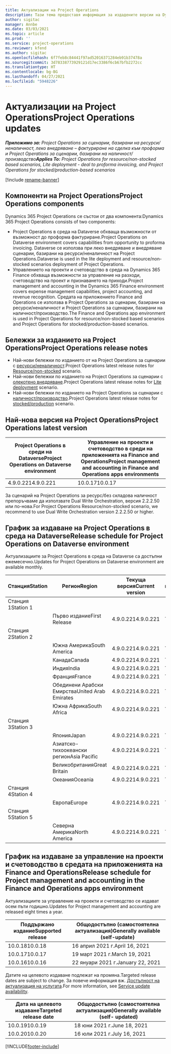```yaml
---
title: Актуализации на Project Operations
description: Тази тема предоставя информация за издадените версии на Dynamics 365 Project Operations.
author: sigitac
manager: Annbe
ms.date: 03/03/2021
ms.topic: article
ms.prod: ''
ms.service: project-operations
ms.reviewer: kfend
ms.author: sigitac
ms.openlocfilehash: 6f7feb8c84441f97ad52016371284eb91b37478a
ms.sourcegitcommit: 3d78338773929121d17ec3386f6cb67bfb2272cc
ms.translationtype: HT
ms.contentlocale: bg-BG
ms.lasthandoff: 04/27/2021
ms.locfileid: "5948226"
---
```

# <a name="project-operations-updates"></a><span data-ttu-id="691ef-103">Актуализации на Project Operations</span><span class="sxs-lookup"><span data-stu-id="691ef-103">Project Operations updates</span></span>

<span data-ttu-id="691ef-104">_**Приложимо за:** Project Operations за сценарии, базирани на ресурси/неналичност, леко внедряване – фактуриране на сделка към проформа и Project Operations за сценарии, базирани на наличност/производство_</span><span class="sxs-lookup"><span data-stu-id="691ef-104">_**Applies To:** Project Operations for resource/non-stocked based scenarios, Lite deployment - deal to proforma invoicing, and Project Operations for stocked/production-based scenarios_</span></span>

[!include [rename-banner](~/includes/cc-data-platform-banner.md)]

## <a name="project-operations-components"></a><span data-ttu-id="691ef-105">Компоненти на Project Operations</span><span class="sxs-lookup"><span data-stu-id="691ef-105">Project Operations components</span></span>

<span data-ttu-id="691ef-106">Dynamics 365 Project Operations се състои от два компонента:</span><span class="sxs-lookup"><span data-stu-id="691ef-106">Dynamics 365 Project Operations consists of two components:</span></span>

- <span data-ttu-id="691ef-107">Project Operations в среда на Dataverse обхваща възможности от възможност до проформа фактуриране.</span><span class="sxs-lookup"><span data-stu-id="691ef-107">Project Operations on Dataverse environment covers capabilities from opportunity to proforma invoicing.</span></span> <span data-ttu-id="691ef-108">Dataverse се използва при леко внедряване и внедряване сценарии, базирани на ресурси/неналичност на Project Operations.</span><span class="sxs-lookup"><span data-stu-id="691ef-108">Dataverse is used in the lite deployment and resource/non-stocked scenarios deployment of Project Operations.</span></span>
- <span data-ttu-id="691ef-109">Управлението на проекти и счетоводство в среда на Dynamics 365 Finance обхваща възможности за управление на разходи, счетоводство на проект и признаването на приходи.</span><span class="sxs-lookup"><span data-stu-id="691ef-109">Project management and accounting in the Dynamics 365 Finance environment covers expense management capabilities, project accounting, and revenue recognition.</span></span> <span data-ttu-id="691ef-110">Средата на приложението Finance and Operations се използва в Project Operations за сценарии, базирани на ресурси/неналичност и Project Operations за сценарии, базирани на наличност/производство.</span><span class="sxs-lookup"><span data-stu-id="691ef-110">The Finance and Operations app environment is used in Project Operations for resource/non-stocked based scenarios and Project Operations for stocked/production-based scenarios.</span></span>

## <a name="project-operations-release-notes"></a><span data-ttu-id="691ef-111">Бележки за изданието на Project Operations</span><span class="sxs-lookup"><span data-stu-id="691ef-111">Project Operations release notes</span></span>
- <span data-ttu-id="691ef-112">Най-нови бележки по изданието от на Project Operations за сценарии с [ресурси/неналичност](whats-new-apr-2021-resource-based.md).</span><span class="sxs-lookup"><span data-stu-id="691ef-112">Project Operations latest release notes for [Resource/non-stocked](whats-new-apr-2021-resource-based.md) scenario.</span></span>
- <span data-ttu-id="691ef-113">Най-нови бележки по изданието на Project Operations за сценарии с [олекотено внедряване](../pro/whats-new/whats-new-apr-2021-lite.md).</span><span class="sxs-lookup"><span data-stu-id="691ef-113">Project Operations latest release notes for [Lite deployment](../pro/whats-new/whats-new-apr-2021-lite.md) scenario.</span></span>
- <span data-ttu-id="691ef-114">Най-нови бележки по изданието на Project Operations за сценарии с [наличност/производство](../prod-pma/whats-new/whats-new-mar-2021-stocked.md).</span><span class="sxs-lookup"><span data-stu-id="691ef-114">Project Operations latest release notes for [stocked/production](../prod-pma/whats-new/whats-new-mar-2021-stocked.md) scenario.</span></span>

## <a name="project-operations-latest-version"></a><span data-ttu-id="691ef-115">Най-нова версия на Project Operations</span><span class="sxs-lookup"><span data-stu-id="691ef-115">Project Operations latest version</span></span>

| <span data-ttu-id="691ef-116">Project Operations в среди на Dataverse</span><span class="sxs-lookup"><span data-stu-id="691ef-116">Project Operations on Dataverse environment</span></span> | <span data-ttu-id="691ef-117">Управление на проекти и счетоводство в среди на приложенията на Finance and Operations</span><span class="sxs-lookup"><span data-stu-id="691ef-117">Project management and accounting in Finance and Operations apps environments</span></span> | 
| --- | --- |
| <span data-ttu-id="691ef-118">4.9.0.221</span><span class="sxs-lookup"><span data-stu-id="691ef-118">4.9.0.221</span></span> | <span data-ttu-id="691ef-119">10.0.17</span><span class="sxs-lookup"><span data-stu-id="691ef-119">10.0.17</span></span> |

<span data-ttu-id="691ef-120">За сценарий на Project Operations за ресурс/без складова наличност препоръчваме да използвате Dual Write Orchestration, версия 2.2.2.50 или по-нова.</span><span class="sxs-lookup"><span data-stu-id="691ef-120">For Project Operations Resource/non-stocked scenario, we recommend to use Dual Write Orchestration version 2.2.2.50 or higher.</span></span>

## <a name="release-schedule-for-project-operations-on-dataverse-environment"></a><span data-ttu-id="691ef-121">График за издаване на Project Operations в среда на Dataverse</span><span class="sxs-lookup"><span data-stu-id="691ef-121">Release schedule for Project Operations on Dataverse environment</span></span>

<span data-ttu-id="691ef-122">Актуализациите за Project Operations в среда на Dataverse са достъпни ежемесечно.</span><span class="sxs-lookup"><span data-stu-id="691ef-122">Updates for Project Operations on Dataverse environment are available monthly.</span></span> 

| <span data-ttu-id="691ef-123">Станция</span><span class="sxs-lookup"><span data-stu-id="691ef-123">Station</span></span>   | <span data-ttu-id="691ef-124">Регион</span><span class="sxs-lookup"><span data-stu-id="691ef-124">Region</span></span>        | <span data-ttu-id="691ef-125">Текуща версия</span><span class="sxs-lookup"><span data-stu-id="691ef-125">Current version</span></span> | <span data-ttu-id="691ef-126">Следваща версия</span><span class="sxs-lookup"><span data-stu-id="691ef-126">Next version</span></span> | <span data-ttu-id="691ef-127">Общодостъпно</span><span class="sxs-lookup"><span data-stu-id="691ef-127">Generally available</span></span> |
|-----------|---------------|-----------------|--------------|---------------------|
| <span data-ttu-id="691ef-128">Станция 1</span><span class="sxs-lookup"><span data-stu-id="691ef-128">Station 1</span></span> |   &nbsp;      |    &nbsp;       | &nbsp;       |      &nbsp;         |
|   &nbsp;  | <span data-ttu-id="691ef-129">Първо издание</span><span class="sxs-lookup"><span data-stu-id="691ef-129">First Release</span></span> |  <span data-ttu-id="691ef-130">4.9.0.221</span><span class="sxs-lookup"><span data-stu-id="691ef-130">4.9.0.221</span></span>       | <span data-ttu-id="691ef-131">TBD</span><span class="sxs-lookup"><span data-stu-id="691ef-131">TBD</span></span>     | <span data-ttu-id="691ef-132">30-Апр-21</span><span class="sxs-lookup"><span data-stu-id="691ef-132">30-Apr-21</span></span>           |
| <span data-ttu-id="691ef-133">Станция 2</span><span class="sxs-lookup"><span data-stu-id="691ef-133">Station 2</span></span> |   &nbsp;      |    &nbsp;       | &nbsp;       |      &nbsp;         |
|   &nbsp;  | <span data-ttu-id="691ef-134">Южна Америка</span><span class="sxs-lookup"><span data-stu-id="691ef-134">South America</span></span> |  <span data-ttu-id="691ef-135">4.9.0.221</span><span class="sxs-lookup"><span data-stu-id="691ef-135">4.9.0.221</span></span>       | <span data-ttu-id="691ef-136">TBD</span><span class="sxs-lookup"><span data-stu-id="691ef-136">TBD</span></span>     | <span data-ttu-id="691ef-137">30-Апр-21</span><span class="sxs-lookup"><span data-stu-id="691ef-137">30-Apr-21</span></span>           |
|    &nbsp; | <span data-ttu-id="691ef-138">Канада</span><span class="sxs-lookup"><span data-stu-id="691ef-138">Canada</span></span>        |  <span data-ttu-id="691ef-139">4.9.0.221</span><span class="sxs-lookup"><span data-stu-id="691ef-139">4.9.0.221</span></span>       | <span data-ttu-id="691ef-140">TBD</span><span class="sxs-lookup"><span data-stu-id="691ef-140">TBD</span></span>     | <span data-ttu-id="691ef-141">30-Апр-21</span><span class="sxs-lookup"><span data-stu-id="691ef-141">30-Apr-21</span></span>           |
|   &nbsp;  | <span data-ttu-id="691ef-142">Индия</span><span class="sxs-lookup"><span data-stu-id="691ef-142">India</span></span>         |  <span data-ttu-id="691ef-143">4.9.0.221</span><span class="sxs-lookup"><span data-stu-id="691ef-143">4.9.0.221</span></span>       | <span data-ttu-id="691ef-144">TBD</span><span class="sxs-lookup"><span data-stu-id="691ef-144">TBD</span></span>     | <span data-ttu-id="691ef-145">30-Апр-21</span><span class="sxs-lookup"><span data-stu-id="691ef-145">30-Apr-21</span></span>           |
|   &nbsp;  | <span data-ttu-id="691ef-146">Франция</span><span class="sxs-lookup"><span data-stu-id="691ef-146">France</span></span>         |  <span data-ttu-id="691ef-147">4.9.0.221</span><span class="sxs-lookup"><span data-stu-id="691ef-147">4.9.0.221</span></span>       | <span data-ttu-id="691ef-148">TBD</span><span class="sxs-lookup"><span data-stu-id="691ef-148">TBD</span></span>     | <span data-ttu-id="691ef-149">30-Апр-21</span><span class="sxs-lookup"><span data-stu-id="691ef-149">30-Apr-21</span></span>           |
|   &nbsp;  | <span data-ttu-id="691ef-150">Обединени Арабски Емирства</span><span class="sxs-lookup"><span data-stu-id="691ef-150">United Arab Emirates</span></span>         |  <span data-ttu-id="691ef-151">4.9.0.221</span><span class="sxs-lookup"><span data-stu-id="691ef-151">4.9.0.221</span></span>       | <span data-ttu-id="691ef-152">TBD</span><span class="sxs-lookup"><span data-stu-id="691ef-152">TBD</span></span>     | <span data-ttu-id="691ef-153">30-Апр-21</span><span class="sxs-lookup"><span data-stu-id="691ef-153">30-Apr-21</span></span>           |
|   &nbsp;  | <span data-ttu-id="691ef-154">Южна Африка</span><span class="sxs-lookup"><span data-stu-id="691ef-154">South Africa</span></span>         |  <span data-ttu-id="691ef-155">4.9.0.221</span><span class="sxs-lookup"><span data-stu-id="691ef-155">4.9.0.221</span></span>       | <span data-ttu-id="691ef-156">TBD</span><span class="sxs-lookup"><span data-stu-id="691ef-156">TBD</span></span>     | <span data-ttu-id="691ef-157">30-Апр-21</span><span class="sxs-lookup"><span data-stu-id="691ef-157">30-Apr-21</span></span>           |
| <span data-ttu-id="691ef-158">Станция 3</span><span class="sxs-lookup"><span data-stu-id="691ef-158">Station 3</span></span>  |      &nbsp;   |     &nbsp;      |     &nbsp;   |      &nbsp;         |
|   &nbsp;  | <span data-ttu-id="691ef-159">Япония</span><span class="sxs-lookup"><span data-stu-id="691ef-159">Japan</span></span>         |  <span data-ttu-id="691ef-160">4.9.0.221</span><span class="sxs-lookup"><span data-stu-id="691ef-160">4.9.0.221</span></span>       | <span data-ttu-id="691ef-161">TBD</span><span class="sxs-lookup"><span data-stu-id="691ef-161">TBD</span></span>     | <span data-ttu-id="691ef-162">07-май-21</span><span class="sxs-lookup"><span data-stu-id="691ef-162">07-May-21</span></span>           |
|   &nbsp;  | <span data-ttu-id="691ef-163">Азиатско-тихоокеански регион</span><span class="sxs-lookup"><span data-stu-id="691ef-163">Asia Pacific</span></span>  |  <span data-ttu-id="691ef-164">4.9.0.221</span><span class="sxs-lookup"><span data-stu-id="691ef-164">4.9.0.221</span></span>       | <span data-ttu-id="691ef-165">TBD</span><span class="sxs-lookup"><span data-stu-id="691ef-165">TBD</span></span>     | <span data-ttu-id="691ef-166">07-май-21</span><span class="sxs-lookup"><span data-stu-id="691ef-166">07-May-21</span></span>           |
|   &nbsp;  | <span data-ttu-id="691ef-167">Великобритания</span><span class="sxs-lookup"><span data-stu-id="691ef-167">Great Britain</span></span> |  <span data-ttu-id="691ef-168">4.9.0.221</span><span class="sxs-lookup"><span data-stu-id="691ef-168">4.9.0.221</span></span>       | <span data-ttu-id="691ef-169">TBD</span><span class="sxs-lookup"><span data-stu-id="691ef-169">TBD</span></span>     | <span data-ttu-id="691ef-170">07-май-21</span><span class="sxs-lookup"><span data-stu-id="691ef-170">07-May-21</span></span>           |
|   &nbsp;  | <span data-ttu-id="691ef-171">Океания</span><span class="sxs-lookup"><span data-stu-id="691ef-171">Oceania</span></span>       |  <span data-ttu-id="691ef-172">4.9.0.221</span><span class="sxs-lookup"><span data-stu-id="691ef-172">4.9.0.221</span></span>       | <span data-ttu-id="691ef-173">TBD</span><span class="sxs-lookup"><span data-stu-id="691ef-173">TBD</span></span>     | <span data-ttu-id="691ef-174">07-май-21</span><span class="sxs-lookup"><span data-stu-id="691ef-174">07-May-21</span></span>           |
| <span data-ttu-id="691ef-175">Станция 4</span><span class="sxs-lookup"><span data-stu-id="691ef-175">Station 4</span></span> |     &nbsp;    |     &nbsp;      |     &nbsp;   |      &nbsp;         |
|   &nbsp;  | <span data-ttu-id="691ef-176">Европа</span><span class="sxs-lookup"><span data-stu-id="691ef-176">Europe</span></span>        |  <span data-ttu-id="691ef-177">4.9.0.221</span><span class="sxs-lookup"><span data-stu-id="691ef-177">4.9.0.221</span></span>       | <span data-ttu-id="691ef-178">TBD</span><span class="sxs-lookup"><span data-stu-id="691ef-178">TBD</span></span>     | <span data-ttu-id="691ef-179">14-май-21</span><span class="sxs-lookup"><span data-stu-id="691ef-179">14-May-21</span></span>           |
| <span data-ttu-id="691ef-180">Станция 5</span><span class="sxs-lookup"><span data-stu-id="691ef-180">Station 5</span></span> |     &nbsp;    |     &nbsp;      |     &nbsp;   |      &nbsp;         |
|   &nbsp;  | <span data-ttu-id="691ef-181">Северна Америка</span><span class="sxs-lookup"><span data-stu-id="691ef-181">North America</span></span> |  <span data-ttu-id="691ef-182">4.9.0.221</span><span class="sxs-lookup"><span data-stu-id="691ef-182">4.9.0.221</span></span>       | <span data-ttu-id="691ef-183">TBD</span><span class="sxs-lookup"><span data-stu-id="691ef-183">TBD</span></span>     | <span data-ttu-id="691ef-184">21-май-21</span><span class="sxs-lookup"><span data-stu-id="691ef-184">21-May-21</span></span>           |

## <a name="release-schedule-for-project-management-and-accounting-in-the-finance-and-operations-apps-environment"></a><span data-ttu-id="691ef-185">График на издаване за управление на проекти и счетоводство в средата на приложенията на Finance and Operations</span><span class="sxs-lookup"><span data-stu-id="691ef-185">Release schedule for Project management and accounting in the Finance and Operations apps environment</span></span>

<span data-ttu-id="691ef-186">Актуализациите за управление на проекти и счетоводство се издават осем пъти годишно.</span><span class="sxs-lookup"><span data-stu-id="691ef-186">Updates for Project management and accounting are released eight times a year.</span></span>

| <span data-ttu-id="691ef-187">Поддържано издание</span><span class="sxs-lookup"><span data-stu-id="691ef-187">Supported release</span></span> | <span data-ttu-id="691ef-188">Общодостъпно (самостоятелна актуализация)</span><span class="sxs-lookup"><span data-stu-id="691ef-188">Generally available (self-update)</span></span> |
| --- | --- |
| <span data-ttu-id="691ef-189">10.0.18</span><span class="sxs-lookup"><span data-stu-id="691ef-189">10.0.18</span></span> | <span data-ttu-id="691ef-190">16 април 2021 г.</span><span class="sxs-lookup"><span data-stu-id="691ef-190">April 16, 2021</span></span> |
| <span data-ttu-id="691ef-191">10.0.17</span><span class="sxs-lookup"><span data-stu-id="691ef-191">10.0.17</span></span> | <span data-ttu-id="691ef-192">19 март 2021 г.</span><span class="sxs-lookup"><span data-stu-id="691ef-192">March 19, 2021</span></span> |
| <span data-ttu-id="691ef-193">10.0.16</span><span class="sxs-lookup"><span data-stu-id="691ef-193">10.0.16</span></span> | <span data-ttu-id="691ef-194">22 януари 2021 г.</span><span class="sxs-lookup"><span data-stu-id="691ef-194">January 22, 2021</span></span> |


<span data-ttu-id="691ef-195">Датите на целевото издаване подлежат на промяна.</span><span class="sxs-lookup"><span data-stu-id="691ef-195">Targeted release dates are subject to change.</span></span> <span data-ttu-id="691ef-196">За повече информация вж. [Достъпност на актуализация на услугата](/dynamics365/fin-ops-core/fin-ops/get-started/public-preview-releases?toc=%2fdynamics365%2ffinance%2ftoc.json).</span><span class="sxs-lookup"><span data-stu-id="691ef-196">For more information, see [Service update availability](/dynamics365/fin-ops-core/fin-ops/get-started/public-preview-releases?toc=%2fdynamics365%2ffinance%2ftoc.json).</span></span>

| <span data-ttu-id="691ef-197">Дата на целевото издаване</span><span class="sxs-lookup"><span data-stu-id="691ef-197">Targeted release date</span></span> | <span data-ttu-id="691ef-198">Общодостъпно (самостоятелна актуализация)</span><span class="sxs-lookup"><span data-stu-id="691ef-198">Generally available (self- updated)</span></span> |
| --- | --- |
| <span data-ttu-id="691ef-199">10.0.19</span><span class="sxs-lookup"><span data-stu-id="691ef-199">10.0.19</span></span> | <span data-ttu-id="691ef-200">18 юни 2021 г.</span><span class="sxs-lookup"><span data-stu-id="691ef-200">June 18, 2021</span></span> |
| <span data-ttu-id="691ef-201">10.0.20</span><span class="sxs-lookup"><span data-stu-id="691ef-201">10.0.20</span></span> | <span data-ttu-id="691ef-202">16 юли 2021 г.</span><span class="sxs-lookup"><span data-stu-id="691ef-202">July 16, 2021</span></span> |


[!INCLUDE[footer-include](../includes/footer-banner.md)]